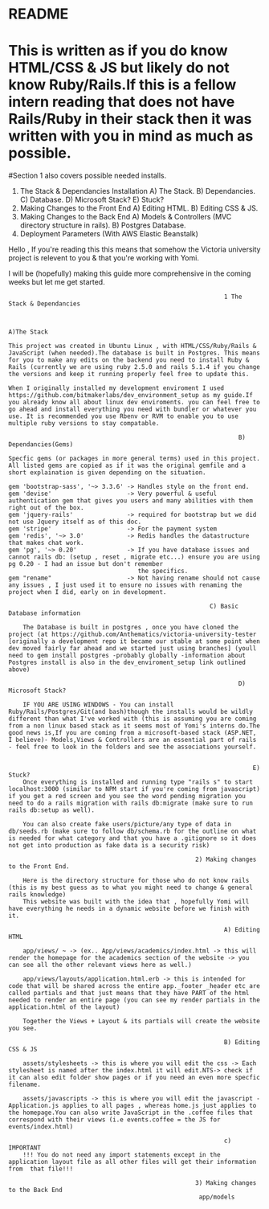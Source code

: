 # README

# This is written as if you do know HTML/CSS & JS but likely do not know Ruby/Rails.If this is a fellow intern reading that does not have Rails/Ruby in their stack then it was written with you in mind as much as possible.


#Section 1 also covers possible needed installs.
1) The Stack & Dependancies Installation
    A) The Stack.
    B) Dependancies.
    C) Database.
    D) Microsoft Stack? 
    E) Stuck? 
2) Making Changes to the Front End
    A) Editing HTML.
    B) Editing CSS & JS.
3) Making Changes to the Back End
    A) Models & Controllers (MVC directory structure in rails).
    B) Postgres Database.
4) Deployment Parameters (With AWS Elastic Beanstalk)

Hello , If you're reading this this means that somehow the Victoria university project is relevent to you & that you're working with Yomi. 

I will be (hopefully) making this guide more comprehensive in the coming weeks but let me get started.

                                                                1 The Stack & Dependancies


                                                                        A)The Stack

    This project was created in Ubuntu Linux , with HTML/CSS/Ruby/Rails & JavaScript (when needed).The database is built in Postgres. This means for you to make any edits on the backend you need to install Ruby & Rails (currently we are using ruby 2.5.0 and rails 5.1.4 if you change the versions and keep it running properly feel free to update this.

    When I originally installed my development enviroment I used https://github.com/bitmakerlabs/dev_environment_setup as my guide.If you already know all about linux dev enviroments. you can feel free to go ahead and install everything you need with bundler or whatever you use. It is recommended you use Rbenv or RVM to enable you to use multiple ruby versions to stay compatable.

                                                                    B) Dependancies(Gems)
    
    Specfic gems (or packages in more general terms) used in this project. All listed gems are copied as if it was the original gemfile and a short explaination is given depending on the situation. 

    gem 'bootstrap-sass', '~> 3.3.6' -> Handles style on the front end.
    gem 'devise'                     -> Very powerful & useful authentication gem that gives you users and many abilities with them right out of the box.
    gem 'jquery-rails'               -> required for bootstrap but we did not use Jquery itself as of this doc.
    gem 'stripe'                     -> For the payment system
    gem 'redis', '~> 3.0'            -> Redis handles the datastructure that makes chat work.
    gem 'pg', '~> 0.20'              -> If you have database issues and cannot rails db: (setup , reset , migrate etc...) ensure you are using pg 0.20 - I had an issue but don't remember 
                                        the specifics.
    gem "rename"                     -> Not having rename should not cause any issues , I just used it to ensure no issues with renaming the project when I did, early on in development.

                                                            C) Basic Database information

        The Database is built in postgres , once you have cloned the project (at https://github.com/Anthematics/victoria-university-tester [originally a development repo it became our stable at some point when dev moved fairly far ahead and we started just using branches] (youll need to gem install postgres -probably globally -information about Postgres install is also in the dev_enviroment_setup link outlined above)

                                                                    D) Microsoft Stack? 

        IF YOU ARE USING WINDOWS - You can install Ruby/Rails/Postgres/Git(and bash)though the installs would be wildly different than what I've worked with (this is assuming you are coming from a non linux based stack as it seems most of Yomi's interns do.The good news is,If you are coming from a microsoft-based stack (ASP.NET, I believe)- Models,Views & Controllers are an essential part of rails - feel free to look in the folders and see the associations yourself.


                                                                        E) Stuck?
        Once everything is installed and running type "rails s" to start localhost:3000 (similar to NPM start if you're coming from javascript) if you get a red screen and you see the word pending migration you need to do a rails migration with rails db:migrate (make sure to run rails db:setup as well).

        You can also create fake users/picture/any type of data in db/seeds.rb (make sure to follow db/schema.rb for the outline on what is needed for what category and that you have a .gitignore so it does not get into production as fake data is a security risk)

                                                        2) Making changes to the Front End.

        Here is the directory structure for those who do not know rails (this is my best guess as to what you might need to change & general rails knowledge)
        This website was built with the idea that , hopefully Yomi will have everything he needs in a dynamic website before we finish with it.

                                                                A) Editing HTML

        app/views/ ~ -> (ex.. App/views/academics/index.html -> this will render the homepage for the academics section of the website -> you can see all the other relevant views here as well.)

        app/views/layouts/application.html.erb -> this is intended for code that will be shared across the entire app._footer _header etc are called partials and that just means that they have PART of the html needed to render an entire page (you can see my render partials in the application.html of the layout)

        Together the Views + Layout & its partials will create the website you see.

                                                                B) Editing CSS & JS

        assets/stylesheets -> this is where you will edit the css -> Each stylesheet is named after the index.html it will edit.NTS-> check if it can also edit folder show pages or if you need an even more specfic filename.

        assets/javascripts -> this is where you will edit the javascript - Application.js applies to all pages , whereas home.js just applies to the homepage.You can also write JavaScript in the .coffee files that correspond with their views (i.e events.coffee = the JS for events/index.html)

                                                                c) IMPORTANT
        !!! You do not need any import statements except in the application layout file as all other files will get their information from  that file!!!

                                                        3) Making changes to the Back End
                                                         app/models